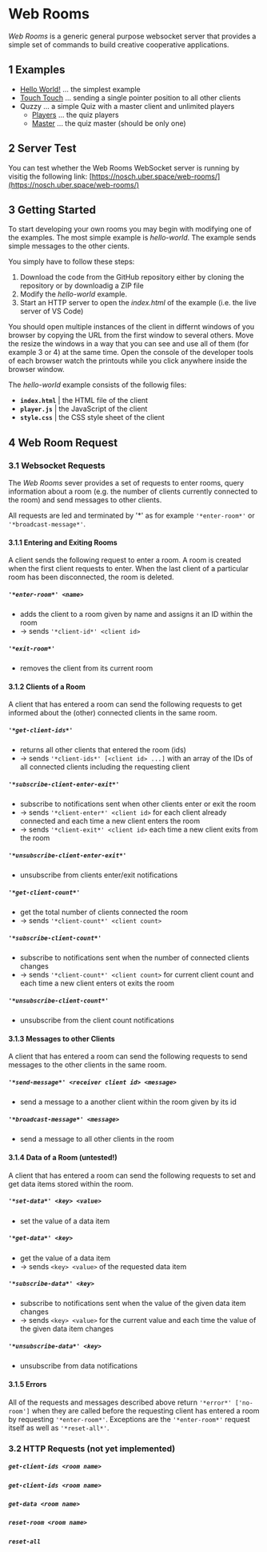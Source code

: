 # Web Rooms
*Web Rooms* is a generic general purpose websocket server that provides a simple set of commands to build creative cooperative applications.

## 1 Examples

- [Hello World!](https://norbertschnell.github.io/web-rooms/hello-world/) ... the simplest example
- [Touch Touch](https://norbertschnell.github.io/web-rooms/touch-touch/) ... sending a single pointer position to all other clients
- Quzzy ... a simple Quiz with a master client and unlimited players
  - [Players](https://norbertschnell.github.io/web-rooms/quizzy/) ... the quiz players
  - [Master](https://norbertschnell.github.io/web-rooms/quizzy/master.html) ... the quiz master (should be only one)

## 2 Server Test
You can test whether the Web Rooms WebSocket server is running by visitig the following link: [https://nosch.uber.space/web-rooms/](https://nosch.uber.space/web-rooms/)

## 3 Getting Started
To start developing your own rooms you may begin with modifying one of the examples. 
The most simple example is *hello-world*. The example sends simple messages to the other cients.

You simply have to follow these steps:
1. Download the code from the GitHub repository either by cloning the repository or by downloadig a ZIP file
2. Modify the *hello-world* example.
3. Start an HTTP server to open the *index.html* of the example (i.e. the live server of VS Code)

You should open multiple instances of the client in differnt windows of you browser by copying the URL from the first window to several others. Move the resize the windows in a way that you can see and use all of them (for example 3 or 4) at the same time. Open the console of the developer tools of each browser watch the printouts while you click anywhere inside the browser window.

The *hello-world* example consists of the followig files:
- **`index.html`** | the HTML file of the client
- **`player.js`** | the JavaScript of the client
- **`style.css`** | the CSS style sheet of the client

## 4 Web Room Request

### 3.1 Websocket Requests
The *Web Rooms* sever provides a set of requests to enter rooms, query information about a room (e.g. the number of clients currently connected to the room) and send messages to other clients.

All requests are led and terminated by '*' as for example `'*enter-room*'` or `'*broadcast-message*'`.

#### 3.1.1 Entering and Exiting Rooms
A client sends the following request to enter a room. A room is created when the first client requests to enter. When the last client of a particular room has been disconnected, the room is deleted.

##### `'*enter-room*' <name>`
- adds the client to a room given by name and assigns it an ID within the room
- &#8594; sends `'*client-id*' <client id>`

##### `'*exit-room*'`
- removes the client from its current room

#### 3.1.2 Clients of a Room
A client that has entered a room can send the following requests to get informed about the (other) connected clients in the same room.

##### `'*get-client-ids*'` 
- returns all other clients that entered the room (ids)  
- &#8594; sends `'*client-ids*' [<client id> ...]` with an array of the IDs of all connected clients including the requesting client

##### `'*subscribe-client-enter-exit*'`
- subscribe to notifications sent when other clients enter or exit the room
- &#8594; sends `'*client-enter*' <client id>` for each client already connected and each time a new client enters the room
- &#8594; sends `'*client-exit*' <client id>` each time a new client exits from the room

##### `'*unsubscribe-client-enter-exit*'`
- unsubscribe from clients enter/exit notifications

##### `'*get-client-count*'` 
- get the total number of clients connected the room
- &#8594; sends `'*client-count*' <client count>`

##### `'*subscribe-client-count*'` 
- subscribe to notifications sent when the number of connected clients changes
- &#8594; sends `'*client-count*' <client count>` for current client count and each time a new client enters ot exits the room

##### `'*unsubscribe-client-count*'`
- unsubscribe from the client count notifications

#### 3.1.3 Messages to other Clients
A client that has entered a room can send the following requests to send messages to the other clients in the same room.

##### `'*send-message*' <receiver client id> <message>`
- send a message to a another client within the room given by its id

##### `'*broadcast-message*' <message>`
- send a message to all other clients in the room

#### 3.1.4 Data of a Room (untested!)
A client that has entered a room can send the following requests to set and get data items stored within the room.

##### `'*set-data*' <key> <value>`
- set the value of a data item

##### `'*get-data*' <key>`
- get the value of a data item
- &#8594; sends `<key> <value>` of the requested data item

##### `'*subscribe-data*' <key>`
- subscribe to notifications sent when the value of the given data item changes
- &#8594; sends `<key> <value>` for the current value and each time the value of the given data item changes

##### `'*unsubscribe-data*' <key>`
- unsubscribe from data notifications

#### 3.1.5 Errors
All of the requests and messages described above return `'*error*' ['no-room']` when they are called before the requesting client has entered a room by requesting `'*enter-room*'`. Exceptions are the `'*enter-room*'` request itself as well as `'*reset-all*'`.

### 3.2 HTTP Requests (not yet implemented)

##### `get-client-ids <room name>`

##### `get-client-ids <room name>`

##### `get-data <room name>`

##### `reset-room <room name>`

##### `reset-all`
